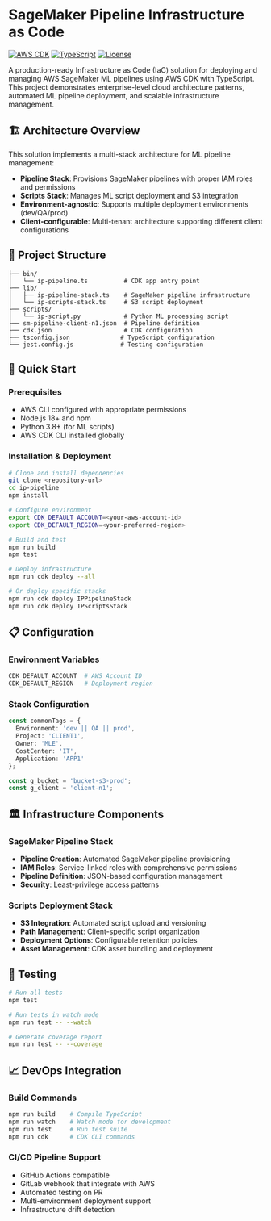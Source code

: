 # SageMaker Pipeline Infrastructure as Code

[![AWS CDK](https://img.shields.io/badge/AWS%20CDK-2.176.0-orange.svg)](https://aws.amazon.com/cdk/)
[![TypeScript](https://img.shields.io/badge/TypeScript-5.6.3-blue.svg)](https://www.typescriptlang.org/)
[![License](https://img.shields.io/badge/License-MIT-green.svg)](LICENSE)

A production-ready Infrastructure as Code (IaC) solution for deploying and managing AWS SageMaker ML pipelines using AWS CDK with TypeScript. This project demonstrates enterprise-level cloud architecture patterns, automated ML pipeline deployment, and scalable infrastructure management.

## 🏗️ Architecture Overview

This solution implements a multi-stack architecture for ML pipeline management:

- **Pipeline Stack**: Provisions SageMaker pipelines with proper IAM roles and permissions
- **Scripts Stack**: Manages ML script deployment and S3 integration
- **Environment-agnostic**: Supports multiple deployment environments (dev/QA/prod)
- **Client-configurable**: Multi-tenant architecture supporting different client configurations

## 📁 Project Structure

```
├── bin/
│   └── ip-pipeline.ts          # CDK app entry point
├── lib/
│   ├── ip-pipeline-stack.ts    # SageMaker pipeline infrastructure
│   └── ip-scripts-stack.ts     # S3 script deployment
├── scripts/
│   └── ip-script.py            # Python ML processing script
├── sm-pipeline-client-n1.json  # Pipeline definition
├── cdk.json                    # CDK configuration
├── tsconfig.json              # TypeScript configuration
└── jest.config.js             # Testing configuration
```

## 🚀 Quick Start

### Prerequisites
- AWS CLI configured with appropriate permissions
- Node.js 18+ and npm
- Python 3.8+ (for ML scripts)
- AWS CDK CLI installed globally

### Installation & Deployment

```bash
# Clone and install dependencies
git clone <repository-url>
cd ip-pipeline
npm install

# Configure environment
export CDK_DEFAULT_ACCOUNT=<your-aws-account-id>
export CDK_DEFAULT_REGION=<your-preferred-region>

# Build and test
npm run build
npm test

# Deploy infrastructure
npm run cdk deploy --all

# Or deploy specific stacks
npm run cdk deploy IPPipelineStack
npm run cdk deploy IPScriptsStack
```

## 📋 Configuration

### Environment Variables
```bash
CDK_DEFAULT_ACCOUNT  # AWS Account ID
CDK_DEFAULT_REGION   # Deployment region
```

### Stack Configuration
```typescript
const commonTags = {
  Environment: 'dev || QA || prod',
  Project: 'CLIENT1',
  Owner: 'MLE',
  CostCenter: 'IT',
  Application: 'APP1'
};

const g_bucket = 'bucket-s3-prod';
const g_client = 'client-n1';
```

## 🏛️ Infrastructure Components

### SageMaker Pipeline Stack
- **Pipeline Creation**: Automated SageMaker pipeline provisioning
- **IAM Roles**: Service-linked roles with comprehensive permissions
- **Pipeline Definition**: JSON-based configuration management
- **Security**: Least-privilege access patterns

### Scripts Deployment Stack
- **S3 Integration**: Automated script upload and versioning
- **Path Management**: Client-specific script organization
- **Deployment Options**: Configurable retention policies
- **Asset Management**: CDK asset bundling and deployment

## 🧪 Testing

```bash
# Run all tests
npm test

# Run tests in watch mode
npm run test -- --watch

# Generate coverage report
npm run test -- --coverage
```

## 📈 DevOps Integration

### Build Commands
```bash
npm run build    # Compile TypeScript
npm run watch    # Watch mode for development
npm run test     # Run test suite
npm run cdk      # CDK CLI commands
```

### CI/CD Pipeline Support
- GitHub Actions compatible
- GitLab webhook that integrate with AWS
- Automated testing on PR
- Multi-environment deployment support
- Infrastructure drift detection
